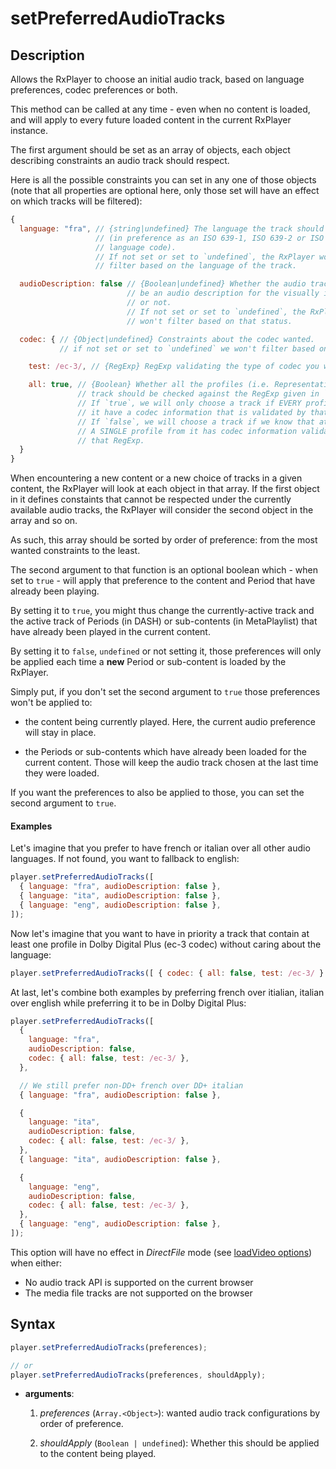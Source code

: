 # setPreferredAudioTracks

## Description

Allows the RxPlayer to choose an initial audio track, based on language preferences, codec
preferences or both.

This method can be called at any time - even when no content is loaded, and will apply to
every future loaded content in the current RxPlayer instance.

The first argument should be set as an array of objects, each object describing
constraints an audio track should respect.

Here is all the possible constraints you can set in any one of those objects (note that
all properties are optional here, only those set will have an effect on which tracks will
be filtered):

```js
{
  language: "fra", // {string|undefined} The language the track should be in
                   // (in preference as an ISO 639-1, ISO 639-2 or ISO 639-3
                   // language code).
                   // If not set or set to `undefined`, the RxPlayer won't
                   // filter based on the language of the track.

  audioDescription: false // {Boolean|undefined} Whether the audio track should
                          // be an audio description for the visually impaired
                          // or not.
                          // If not set or set to `undefined`, the RxPlayer
                          // won't filter based on that status.

  codec: { // {Object|undefined} Constraints about the codec wanted.
           // if not set or set to `undefined` we won't filter based on codecs.

    test: /ec-3/, // {RegExp} RegExp validating the type of codec you want.

    all: true, // {Boolean} Whether all the profiles (i.e. Representation) in a
               // track should be checked against the RegExp given in `test`.
               // If `true`, we will only choose a track if EVERY profiles for
               // it have a codec information that is validated by that RegExp.
               // If `false`, we will choose a track if we know that at least
               // A SINGLE profile from it has codec information validated by
               // that RegExp.
  }
}
```

When encountering a new content or a new choice of tracks in a given content, the RxPlayer
will look at each object in that array. If the first object in it defines constaints that
cannot be respected under the currently available audio tracks, the RxPlayer will consider
the second object in the array and so on.

As such, this array should be sorted by order of preference: from the most wanted
constraints to the least.

The second argument to that function is an optional boolean which - when set to `true` -
will apply that preference to the content and Period that have already been playing.

By setting it to `true`, you might thus change the currently-active track and the active
track of Periods (in DASH) or sub-contents (in MetaPlaylist) that have already been played
in the current content.

By setting it to `false`, `undefined` or not setting it, those preferences will only be
applied each time a **new** Period or sub-content is loaded by the RxPlayer.

Simply put, if you don't set the second argument to `true` those preferences won't be
applied to:

- the content being currently played. Here, the current audio preference will stay in
  place.

- the Periods or sub-contents which have already been loaded for the current content.
  Those will keep the audio track chosen at the last time they were loaded.

If you want the preferences to also be applied to those, you can set the second argument
to `true`.

#### Examples

Let's imagine that you prefer to have french or italian over all other audio languages. If
not found, you want to fallback to english:

```js
player.setPreferredAudioTracks([
  { language: "fra", audioDescription: false },
  { language: "ita", audioDescription: false },
  { language: "eng", audioDescription: false },
]);
```

Now let's imagine that you want to have in priority a track that contain at least one
profile in Dolby Digital Plus (ec-3 codec) without caring about the language:

```js
player.setPreferredAudioTracks([ { codec: { all: false, test: /ec-3/ } ]);
```

At last, let's combine both examples by preferring french over itialian, italian over
english while preferring it to be in Dolby Digital Plus:

```js
player.setPreferredAudioTracks([
  {
    language: "fra",
    audioDescription: false,
    codec: { all: false, test: /ec-3/ },
  },

  // We still prefer non-DD+ french over DD+ italian
  { language: "fra", audioDescription: false },

  {
    language: "ita",
    audioDescription: false,
    codec: { all: false, test: /ec-3/ },
  },
  { language: "ita", audioDescription: false },

  {
    language: "eng",
    audioDescription: false,
    codec: { all: false, test: /ec-3/ },
  },
  { language: "eng", audioDescription: false },
]);
```

<div class ="warning">
This option will have no effect in <i>DirectFile</i> mode
(see <a href="../Loading_a_Content.md#transport">loadVideo options</a>) when
either:

<ul>
  <li>No audio track API is supported on the current browser</li>
  <li>The media file tracks are not supported on the browser</li>
</ul>
</div>

## Syntax

```js
player.setPreferredAudioTracks(preferences);

// or
player.setPreferredAudioTracks(preferences, shouldApply);
```

- **arguments**:

  1.  _preferences_ (`Array.<Object>`): wanted audio track configurations by order of
      preference.

  2.  _shouldApply_ (`Boolean | undefined`): Whether this should be applied to the content
      being played.

